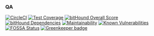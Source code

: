 <!--- source qa rewrite begin -->
### QA
[![CircleCI](https://circleci.com/gh/311ecode/cowlog/tree/master.svg?style=svg)](https://circleci.com/gh/311ecode/cowlog/tree/master)
[![Test Coverage](https://api.codeclimate.com/v1/badges/d3fce811aecbe5c73ffb/test_coverage)](https://codeclimate.com/github/311ecode/cowlog/test_coverage)
[![bitHound Overall Score](https://www.bithound.io/github/311ecode/cowlog/badges/score.svg)](https://www.bithound.io/github/311ecode/cowlog)
[![bitHound Dependencies](https://www.bithound.io/github/311ecode/cowlog/badges/dependencies.svg)](https://www.bithound.io/github/311ecode/cowlog/master/dependencies/npm)
[![Maintainability](https://api.codeclimate.com/v1/badges/d3fce811aecbe5c73ffb/maintainability)](https://codeclimate.com/github/311ecode/cowlog/maintainability)
[![Known Vulnerabilities](https://snyk.io/test/github/311ecode/cowlog/badge.svg?targetFile=package.json)](https://snyk.io/test/github/311ecode/cowlog?targetFile=package.json)
[![FOSSA Status](https://app.fossa.io/api/projects/git%2Bgithub.com%2Fvidaxl-com%2Fcowlog.svg?type=shield)](https://app.fossa.io/projects/git%2Bgithub.com%2Fvidaxl-com%2Fcowlog?ref=badge_shield)
[![Greenkeeper badge](https://badges.greenkeeper.io/311ecode/cowlog.svg)](https://greenkeeper.io/)
<!--- source qa rewrite end -->
